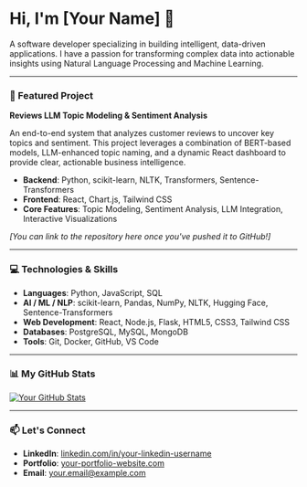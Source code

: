 # Hi, I'm [Your Name] 👋

A software developer specializing in building intelligent, data-driven applications. I have a passion for transforming complex data into actionable insights using Natural Language Processing and Machine Learning.

---

### 📌 Featured Project

**Reviews LLM Topic Modeling & Sentiment Analysis**

An end-to-end system that analyzes customer reviews to uncover key topics and sentiment. This project leverages a combination of BERT-based models, LLM-enhanced topic naming, and a dynamic React dashboard to provide clear, actionable business intelligence.

- **Backend**: Python, scikit-learn, NLTK, Transformers, Sentence-Transformers
- **Frontend**: React, Chart.js, Tailwind CSS
- **Core Features**: Topic Modeling, Sentiment Analysis, LLM Integration, Interactive Visualizations

_[You can link to the repository here once you've pushed it to GitHub!]_ 

---

### 💻 Technologies & Skills

- **Languages**: Python, JavaScript, SQL
- **AI / ML / NLP**: scikit-learn, Pandas, NumPy, NLTK, Hugging Face, Sentence-Transformers
- **Web Development**: React, Node.js, Flask, HTML5, CSS3, Tailwind CSS
- **Databases**: PostgreSQL, MySQL, MongoDB
- **Tools**: Git, Docker, GitHub, VS Code

---

### 📊 My GitHub Stats

[![Your GitHub Stats](https://github-readme-stats.vercel.app/api?username=[your-github-username]&show_icons=true&theme=nord&hide_border=true&count_private=true)](https://github.com/[your-github-username])

---

### 📫 Let's Connect

- **LinkedIn**: [linkedin.com/in/your-linkedin-username](https://linkedin.com/in/your-linkedin-username)
- **Portfolio**: [your-portfolio-website.com](https://your-portfolio-website.com)
- **Email**: [your.email@example.com](mailto:your.email@example.com)


